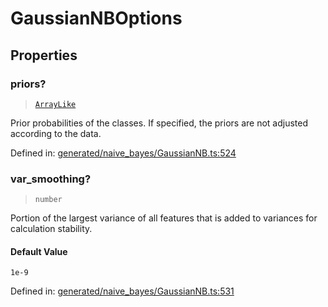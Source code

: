 # GaussianNBOptions

## Properties

### priors?

> [`ArrayLike`](../types/ArrayLike.md)

Prior probabilities of the classes. If specified, the priors are not adjusted according to the data.

Defined in:  [generated/naive\_bayes/GaussianNB.ts:524](https://github.com/transitive-bullshit/scikit-learn-ts/blob/92ab806/packages/sklearn/src/generated/naive_bayes/GaussianNB.ts#L524)

### var\_smoothing?

> `number`

Portion of the largest variance of all features that is added to variances for calculation stability.

#### Default Value

`1e-9`

Defined in:  [generated/naive\_bayes/GaussianNB.ts:531](https://github.com/transitive-bullshit/scikit-learn-ts/blob/92ab806/packages/sklearn/src/generated/naive_bayes/GaussianNB.ts#L531)
